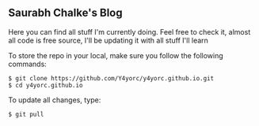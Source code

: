 ## Saurabh Chalke's Blog

Here you can find all stuff I'm currently doing. Feel free to check it, almost all code is free source,
I'll be updating it with all stuff I'll learn

To store the repo in your local, make sure you follow the following commands:

```
$ git clone https://github.com/Y4yorc/y4yorc.github.io.git
$ cd y4yorc.github.io
```
To update all changes, type:

```
$ git pull 
```

